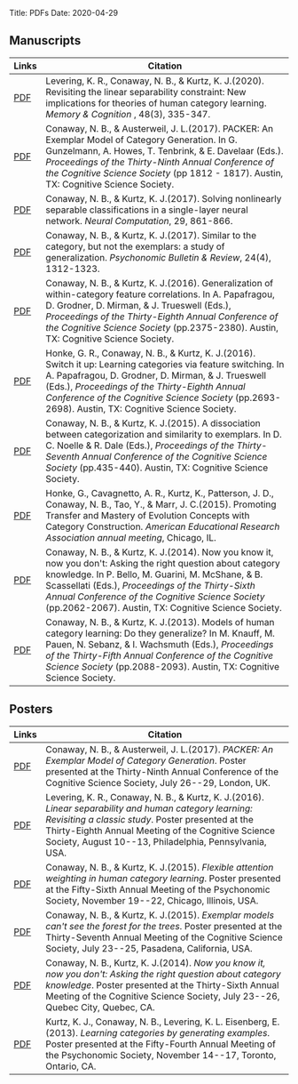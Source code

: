 Title: PDFs
Date: 2020-04-29

## Manuscripts

| Links                                                             | Citation                                                                                                                                                                                                                                                                                                                            |
| ----------------------------------------------------------------- | ----------------------------------------------------------------------------------------------------------------------------------------------------------------------------------------------------------------------------------------------------------------------------------------------------------------------------------- |
| [PDF]({attach}manuscripts/levering-conaway-kurtz-memcog-2020.pdf) | Levering, K. R., Conaway, N. B., & Kurtz, K. J.(2020). Revisiting the linear separability constraint: New implications for theories of human category learning. _Memory & Cognition_ , 48(3), 335-347.                                                                                                                              |
| [PDF]({attach}manuscripts/conaway-austerweil-cogsci2017.pdf)      | Conaway, N. B., & Austerweil, J. L.(2017). PACKER: An Exemplar Model of Category Generation. In G. Gunzelmann, A. Howes, T. Tenbrink, & E. Davelaar (Eds.). _Proceedings of the Thirty-Ninth Annual Conference of the Cognitive Science Society_ (pp 1812 - 1817). Austin, TX: Cognitive Science Society.                           |
| [PDF]({attach}manuscripts/conaway-kurtz-nls-neco.pdf)             | Conaway, N. B., & Kurtz, K. J.(2017). Solving nonlinearly separable classifications in a single-layer neural network. _Neural Computation_, 29, 861-866.                                                                                                                                                                            |
| [PDF]({attach}manuscripts/conaway-kurtz-xor-pbr.pdf)              | Conaway, N. B., & Kurtz, K. J.(2017). Similar to the category, but not the exemplars: a study of generalization. _Psychonomic Bulletin & Review_, 24(4), 1312-1323.                                                                                                                                                                 |
| [PDF]({attach}manuscripts/conaway-kurtz-cogsci2016.pdf)           | Conaway, N. B., & Kurtz, K. J.(2016). Generalization of within-category feature correlations. In A. Papafragou, D. Grodner, D. Mirman, & J. Trueswell (Eds.), _Proceedings of the Thirty-Eighth Annual Conference of the Cognitive Science Society_ (pp.2375-2380). Austin, TX: Cognitive Science Society.                          |
| [PDF]({attach}manuscripts/honke-conaway-kurtz-cogsci2016.pdf)     | Honke, G. R., Conaway, N. B., & Kurtz, K. J.(2016). Switch it up: Learning categories via feature switching. In A. Papafragou, D. Grodner, D. Mirman, & J. Trueswell (Eds.), _Proceedings of the Thirty-Eighth Annual Conference of the Cognitive Science Society_ (pp.2693-2698). Austin, TX: Cognitive Science Society.           |
| [PDF]({attach}manuscripts/conaway-kurtz-cogsci2015.pdf)           | Conaway, N. B., & Kurtz, K. J.(2015). A dissociation between categorization and similarity to exemplars. In D. C. Noelle & R. Dale (Eds.), _Proceedings of the Thirty-Seventh Annual Conference of the Cognitive Science Society_ (pp.435-440). Austin, TX: Cognitive Science Society.                                              |
| [PDF]({attach}manuscripts/honke-et-al-2015-AERA.pdf)              | Honke, G., Cavagnetto, A. R., Kurtz, K., Patterson, J. D., Conaway, N. B., Tao, Y., & Marr, J. C.(2015). Promoting Transfer and Mastery of Evolution Concepts with Category Construction. _American Educational Research Association annual meeting_, Chicago, IL.                                                                  |
| [PDF]({attach}manuscripts/conaway-kurtz-cogsci2014.pdf)           | Conaway, N. B., & Kurtz, K. J.(2014). Now you know it, now you don't: Asking the right question about category knowledge. In P. Bello, M. Guarini, M. McShane, & B. Scassellati (Eds.), _Proceedings of the Thirty-Sixth Annual Conference of the Cognitive Science Society_ (pp.2062-2067). Austin, TX: Cognitive Science Society. |
| [PDF]({attach}manuscripts/conaway-kurtz-cogsci2013.pdf)           | Conaway, N. B., & Kurtz, K. J.(2013). Models of human category learning: Do they generalize? In M. Knauff, M. Pauen, N. Sebanz, & I. Wachsmuth (Eds.), _Proceedings of the Thirty-Fifth Annual Conference of the Cognitive Science Society_ (pp.2088-2093). Austin, TX: Cognitive Science Society.                                  |

## Posters

| Links                                  | Citation                                                                                                                                                                                                                                                                     |
| -------------------------------------- | ---------------------------------------------------------------------------------------------------------------------------------------------------------------------------------------------------------------------------------------------------------------------------- |
| [PDF]({attach}posters/cogsci2017.pdf)  | Conaway, N. B., & Austerweil, J. L.(2017). _PACKER: An Exemplar Model of Category Generation_. Poster presented at the Thirty-Ninth Annual Conference of the Cognitive Science Society, July 26--29, London, UK.                                                             |
| [PDF]({attach}posters/cogsci2016.pdf)  | Levering, K. R., Conaway, N. B., & Kurtz, K. J.(2016). _Linear separability and human category learning: Revisiting a classic study_. Poster presented at the Thirty-Eighth Annual Meeting of the Cognitive Science Society, August 10--13, Philadelphia, Pennsylvania, USA. |
| [PDF]({attach}posters/pnomics2015.pdf) | Conaway, N. B., & Kurtz, K. J.(2015). _Flexible attention weighting in human category learning_. Poster presented at the Fifty-Sixth Annual Meeting of the Psychonomic Society, November 19--22, Chicago, Illinois, USA.                                                     |
| [PDF]({attach}posters/cogsci2015.pdf)  | Conaway, N. B., & Kurtz, K. J.(2015). _Exemplar models can't see the forest for the trees_. Poster presented at the Thirty-Seventh Annual Meeting of the Cognitive Science Society, July 23--25, Pasadena, California, USA.                                                  |
| [PDF]({attach}posters/cogsci2014.pdf)  | Conaway, N. B., Kurtz, K. J.(2014). _Now you know it, now you don't: Asking the right question about category knowledge_. Poster presented at the Thirty-Sixth Annual Meeting of the Cognitive Science Society, July 23--26, Quebec City, Quebec, CA.                        |
| [PDF]({attach}posters/pnomics2013.pdf) | Kurtz, K. J., Conaway, N. B., Levering, K. L. Eisenberg, E.(2013). _Learning categories by generating examples_. Poster presented at the Fifty-Fourth Annual Meeting of the Psychonomic Society, November 14--17, Toronto, Ontario, CA.                                      |
